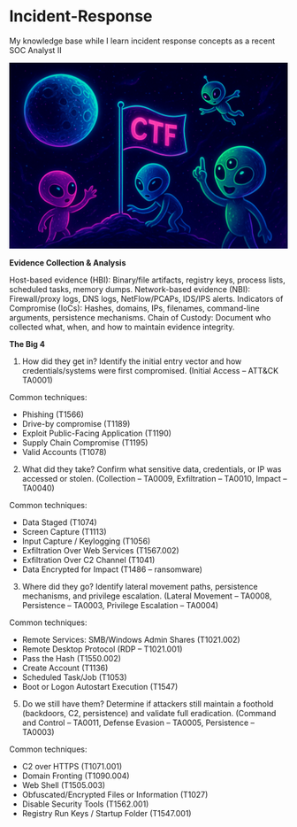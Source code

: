 # Incident-Response

My knowledge base while I learn incident response concepts as a recent SOC Analyst II 

![image alt](https://github.com/dita-cyber/Incident-Response/blob/762d83a46a8cb94050235645ee07052842d38361/CTF.png)

**Evidence Collection & Analysis**

Host-based evidence (HBI): Binary/file artifacts, registry keys, process lists, scheduled tasks, memory dumps.
Network-based evidence (NBI): Firewall/proxy logs, DNS logs, NetFlow/PCAPs, IDS/IPS alerts.
Indicators of Compromise (IoCs): Hashes, domains, IPs, filenames, command-line arguments, persistence mechanisms.
Chain of Custody: Document who collected what, when, and how to maintain evidence integrity.

**The Big 4**
1. How did they get in? Identify the initial entry vector and how credentials/systems were first compromised.
(Initial Access – ATT&CK TA0001)

Common techniques:
- Phishing (T1566)
- Drive-by compromise (T1189)
- Exploit Public-Facing Application (T1190)
- Supply Chain Compromise (T1195)
- Valid Accounts (T1078)

2. What did they take? Confirm what sensitive data, credentials, or IP was accessed or stolen.
(Collection – TA0009, Exfiltration – TA0010, Impact – TA0040)

Common techniques:
- Data Staged (T1074)
- Screen Capture (T1113)
- Input Capture / Keylogging (T1056)
- Exfiltration Over Web Services (T1567.002)
- Exfiltration Over C2 Channel (T1041)
- Data Encrypted for Impact (T1486 – ransomware)

3. Where did they go? Identify lateral movement paths, persistence mechanisms, and privilege escalation.
(Lateral Movement – TA0008, Persistence – TA0003, Privilege Escalation – TA0004)

Common techniques:
- Remote Services: SMB/Windows Admin Shares (T1021.002)
- Remote Desktop Protocol (RDP – T1021.001)
- Pass the Hash (T1550.002)
- Create Account (T1136)
- Scheduled Task/Job (T1053)
- Boot or Logon Autostart Execution (T1547)

5. Do we still have them? Determine if attackers still maintain a foothold (backdoors, C2, persistence) and validate full eradication.
(Command and Control – TA0011, Defense Evasion – TA0005, Persistence – TA0003)

Common techniques:
- C2 over HTTPS (T1071.001)
- Domain Fronting (T1090.004)
- Web Shell (T1505.003)
- Obfuscated/Encrypted Files or Information (T1027)
- Disable Security Tools (T1562.001)
- Registry Run Keys / Startup Folder (T1547.001)


